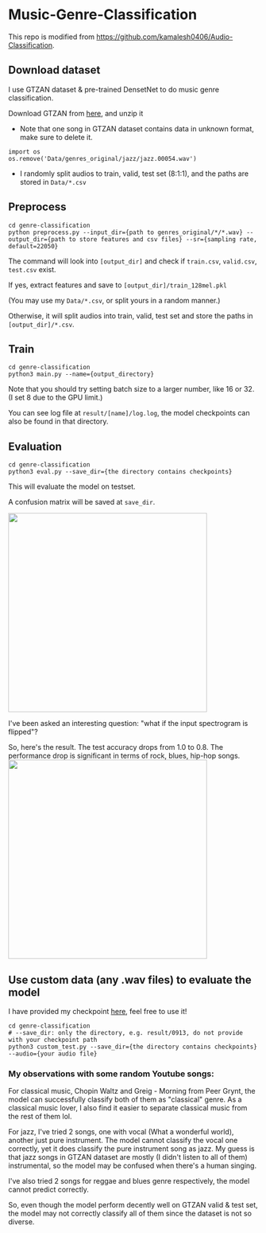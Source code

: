 # Music-Genre-Classification

This repo is modified from https://github.com/kamalesh0406/Audio-Classification.

## Download dataset
I use GTZAN dataset & pre-trained DensetNet to do music genre classification.

Download GTZAN from [here](https://www.kaggle.com/andradaolteanu/gtzan-dataset-music-genre-classification), and unzip it

* Note that one song in GTZAN dataset contains data in unknown format, make sure to delete it.
```
import os
os.remove('Data/genres_original/jazz/jazz.00054.wav')
```

* I randomly split audios to train, valid, test set (8:1:1), and the paths are stored in ```Data/*.csv```

## Preprocess
```
cd genre-classification
python preprocess.py --input_dir={path to genres_original/*/*.wav} --output_dir={path to store features and csv files} --sr={sampling rate, default=22050} 
```

The command will look into ```[output_dir]``` and check if ```train.csv```, ```valid.csv```, ```test.csv``` exist.

If yes, extract features and save to ```[output_dir]/train_128mel.pkl```

(You may use my ```Data/*.csv```, or split yours in a random manner.)

Otherwise, it will split audios into train, valid, test set and store the paths in ```[output_dir]/*.csv```.

## Train
```
cd genre-classification
python3 main.py --name={output_directory}
```
Note that you should try setting batch size to a larger number, like 16 or 32.  (I set 8 due to the GPU limit.)

You can see log file at ```result/[name]/log.log```, the model checkpoints can also be found in that directory.

## Evaluation
```
cd genre-classification
python3 eval.py --save_dir={the directory contains checkpoints}
```
This will evaluate the model on testset.  

A confusion matrix will be saved at ```save_dir```.

<img src="https://user-images.githubusercontent.com/47291963/133106920-e12bfe15-f2c4-490b-a5ba-59b43baf1639.jpg" width="400">

I've been asked an interesting question: "what if the input spectrogram is flipped"?

So, here's the result.  The test accuracy drops from 1.0 to 0.8.  The performance drop is significant in terms of rock, blues, hip-hop songs.
<img src="https://user-images.githubusercontent.com/47291963/133642080-248e1417-403b-45f3-a1b7-d80b1666ab31.jpg" width="400">


## Use custom data (any .wav files) to evaluate the model
I have provided my checkpoint [here](https://drive.google.com/file/d/1C2P0y3qukEWHSPW73j9ARbT59HxYjQvb/view?usp=sharing), feel free to use it!
```
cd genre-classification
# --save_dir: only the directory, e.g. result/0913, do not provide with your checkpoint path
python3 custom_test.py --save_dir={the directory contains checkpoints} --audio={your audio file}
```

### My observations with some random Youtube songs:
For classical music, Chopin Waltz and Greig - Morning from Peer Grynt, the model can successfully classify both of them as "classical" genre.  As a classical music lover, I also find it easier to separate classical music from the rest of them lol.

For jazz, I've tried 2 songs, one with vocal (What a wonderful world), another just pure instrument.  The model cannot classify the vocal one correctly, yet it does classify the pure instrument song as jazz.  My guess is that jazz songs in GTZAN dataset are mostly (I didn't listen to all of them) instrumental, so the model may be confused when there's a human singing.

I've also tried 2 songs for reggae and blues genre respectively, the model cannot predict correctly.

So, even though the model perform decently well on GTZAN valid & test set, the model may not correctly classify all of them since the dataset is not so diverse.
